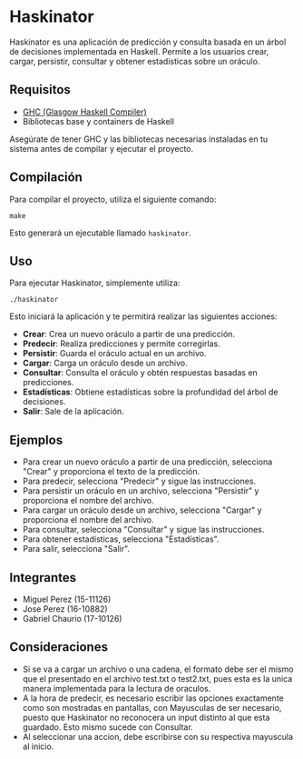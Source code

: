 # Haskinator

Haskinator es una aplicación de predicción y consulta basada en un árbol de decisiones implementada en Haskell. Permite a los usuarios crear, cargar, persistir, consultar y obtener estadísticas sobre un oráculo.

## Requisitos

- [GHC (Glasgow Haskell Compiler)](https://www.haskell.org/ghc/)
- Bibliotecas base y containers de Haskell

Asegúrate de tener GHC y las bibliotecas necesarias instaladas en tu sistema antes de compilar y ejecutar el proyecto.

## Compilación

Para compilar el proyecto, utiliza el siguiente comando:

```
make
```

Esto generará un ejecutable llamado `haskinator`.

## Uso

Para ejecutar Haskinator, simplemente utiliza:

```
./haskinator
```

Esto iniciará la aplicación y te permitirá realizar las siguientes acciones:

- **Crear**: Crea un nuevo oráculo a partir de una predicción.
- **Predecir**: Realiza predicciones y permite corregirlas.
- **Persistir**: Guarda el oráculo actual en un archivo.
- **Cargar**: Carga un oráculo desde un archivo.
- **Consultar**: Consulta el oráculo y obtén respuestas basadas en predicciones.
- **Estadísticas**: Obtiene estadísticas sobre la profundidad del árbol de decisiones.
- **Salir**: Sale de la aplicación.

## Ejemplos

- Para crear un nuevo oráculo a partir de una predicción, selecciona "Crear" y proporciona el texto de la predicción.
- Para predecir, selecciona "Predecir" y sigue las instrucciones.
- Para persistir un oráculo en un archivo, selecciona "Persistir" y proporciona el nombre del archivo.
- Para cargar un oráculo desde un archivo, selecciona "Cargar" y proporciona el nombre del archivo.
- Para consultar, selecciona "Consultar" y sigue las instrucciones.
- Para obtener estadísticas, selecciona "Estadísticas".
- Para salir, selecciona "Salir".

## Integrantes

- Miguel Perez (15-11126)
- Jose Perez (16-10882)
- Gabriel Chaurio (17-10126)

## Consideraciones

- Si se va a cargar un archivo o una cadena, el formato debe ser el mismo que el presentado en el archivo test.txt o test2.txt, pues esta es la unica manera implementada para la lectura de oraculos.
- A la hora de predecir, es necesario escribir las opciones exactamente como son mostradas en pantallas, con Mayusculas de ser necesario, puesto que Haskinator no reconocera un input distinto al que esta guardado. Esto mismo sucede con Consultar.
- Al seleccionar una accion, debe escribirse con su respectiva mayuscula al inicio.
